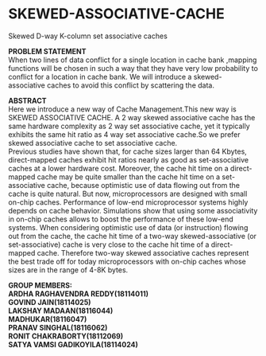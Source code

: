 # SKEWED-ASSOCIATIVE-CACHE
 Skewed D-way K-column set associative caches

**PROBLEM STATEMENT** </br>
When two lines of data conflict for a single location in cache bank ,mapping functions will be chosen in
such a way that they have very low probability to conflict for a location in cache bank.
We will introduce a skewed-associative caches to avoid this conflict by scattering the data. 

**ABSTRACT** </br>
Here we introduce a new way of Cache Management.This new way is SKEWED ASSOCIATIVE CACHE.
A 2 way skewed associative cache has the same hardware complexity as 2 way set associative cache,
yet it typically exhibits the same hit ratio as 4 way set associative cache.So we prefer skewed associative cache to set associative cache.</br>
Previous studies have shown that, for cache sizes larger than 64 Kbytes, direct-mapped caches exhibit hit ratios nearly
as good as set-associative caches at a lower hardware cost. Moreover, the cache hit time on a direct-mapped cache
may be quite smaller than the cache hit time on a set-associative cache, because optimistic use of data flowing out from
the cache is quite natural. But now, microprocessors are designed with small on-chip caches.
Performance of low-end microprocessor systems highly depends on cache behavior. 
Simulations show that using some associativity in on-chip caches allows to boost the performance of these low-end systems.
When considering optimistic use of data (or instruction) flowing out from the cache,
the cache hit time of a two-way skewed-associative (or set-associative) cache is very close to the cache
hit time of a direct-mapped cache. Therefore two-way skewed associative caches represent the best trade off
for today microprocessors with on-chip caches whose sizes are in the range of 4-8K bytes.




**GROUP MEMBERS:</br>
ARDHA RAGHAVENDRA REDDY(18114011) </br>
GOVIND JAIN(18114025) </br>
LAKSHAY MADAAN(18116044) </br>
MADHUKAR(18116047) </br>
PRANAV SINGHAL(18116062) </br>
RONIT CHAKRABORTY(18112069) </br>
SATYA VAMSI GADIKOYILA(18114024)**</br>



